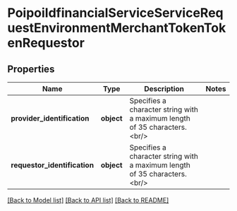 # PoipoiIdfinancialServiceServiceRequestEnvironmentMerchantTokenTokenRequestor

## Properties
Name | Type | Description | Notes
------------ | ------------- | ------------- | -------------
**provider_identification** | **object** | Specifies a character string with a maximum length of 35 characters.&lt;br/&gt; | 
**requestor_identification** | **object** | Specifies a character string with a maximum length of 35 characters.&lt;br/&gt; | 

[[Back to Model list]](../README.md#documentation-for-models) [[Back to API list]](../README.md#documentation-for-api-endpoints) [[Back to README]](../README.md)

